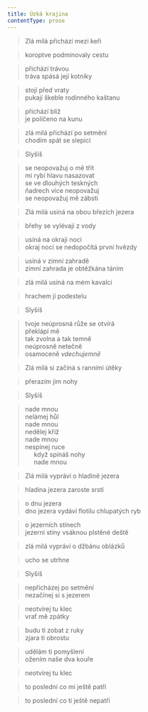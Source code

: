 ```yaml
---
title: Úzká krajina
contentType: prose
---
```


> Zlá milá přichází mezi keři

> koroptve podminovaly cestu

> přichází trávou  
> tráva spásá její kotníky

> stojí před vraty  
> pukají škeble rodinného kaštanu

> přichází blíž  
> je políčeno na kunu

> zlá milá přichází po setmění  
> chodím spát se slepicí

> Slyšíš

> se neopovažuj o mě třít  
> mi rybí hlavu nasazovat  
> se ve dlouhých teskných  
> ňadrech více neopovažuj  
> se neopovažuj mě zábsti

> Zlá milá usíná na obou březích jezera

> břehy se vylévají z vody

> usíná na okraji noci  
> okraj noci se nedopočítá první hvězdy

> usíná v zimní zahradě  
> zimní zahrada je obtěžkána táním

> zlá milá usíná na mém kavalci

> hrachem jí podestelu

> Slyšíš

> tvoje neúprosná růže se otvírá  
> překlápí mě  
> tak zvolna a tak temně  
> neúprosně netečně  
> osamoceně _vdechujemně_

> Zlá milá si začíná s ranními útěky

> přerazím jim nohy

> Slyšíš

> nade mnou  
> nelámej hůl  
> nade mnou  
> nedělej kříž  
> nade mnou  
> nespínej ruce  
>      když spínáš nohy  
>      nade mnou

> Zlá milá vypráví o hladině jezera

> hladina jezera zaroste srstí

> o dnu jezera  
> dno jezera vydáví flotilu chlupatých ryb

> o jezerních stínech  
> jezerní stíny vsáknou plstěné deště

> zlá milá vypráví o džbánu oblázků

> ucho se utrhne

> Slyšíš

> nepřicházej po setmění  
> nezačínej si s jezerem

> neotvírej tu klec  
> vrať mě zpátky

> budu ti zobat z ruky  
> zjara ti obrostu

> udělám ti pomyšlení  
> ožením naše dva kouře

> neotvírej tu klec

> to poslední co mi ještě patří

> to poslední co ti ještě nepatří
